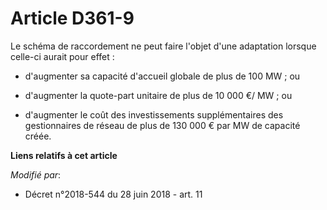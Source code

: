 # Article D361-9

Le schéma de raccordement ne peut faire l'objet d'une adaptation lorsque celle-ci aurait pour effet :

- d'augmenter sa capacité d'accueil globale de plus de 100 MW ; ou

- d'augmenter la quote-part unitaire de plus de 10 000 €/ MW ; ou

- d'augmenter le coût des investissements supplémentaires des gestionnaires de réseau de plus de 130 000 € par MW de capacité
créée.

**Liens relatifs à cet article**

_Modifié par_:

  - Décret n°2018-544 du 28 juin 2018 - art. 11
